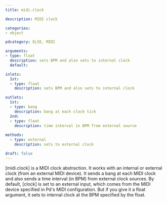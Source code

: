 ```yaml
---
title: midi.clock

description: MIDI clock

categories:
- object

pdcategory: ELSE, MIDI

arguments:
- type: float
  description: sets BPM and also sets to internal clock
  default:

inlets:
  1st:
  - type: float
    description: sets BPM and also sets to internal clock

outlets:
  1st:
  - type: bang
    description: bang at each clock tick
  2nd:
  - type: float
    description: time interval in BPM from external source
    
methods:
  - type: external
    description: sets to external clock

draft: false
---
```


[midi.clock] is a MIDI clock abstraction. It works with an internal or external clock (from an external MIDI device). It sends a bang at each MIDI clock and also sends a time interval (in BPM) from external clock sources.
By default, [clock] is set to an external input, which comes from the MIDI device specified in Pd's MIDI configuration. But if you give it a float argument, it sets to internal clock at the BPM specified by the float.
